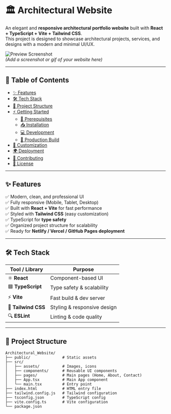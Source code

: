 # 🏛️ Architectural Website  

An elegant and **responsive architectural portfolio website** built with **React + TypeScript + Vite + Tailwind CSS**.  
This project is designed to showcase architectural projects, services, and designs with a modern and minimal UI/UX.  

![Preview Screenshot](./preview.png)  
*(Add a screenshot or gif of your website here)*  

---

## 📑 Table of Contents  

- [✨ Features](#-features)  
- [🛠 Tech Stack](#-tech-stack)  
- [📂 Project Structure](#-project-structure)  
- [⚡ Getting Started](#-getting-started)  
  - [🔑 Prerequisites](#-prerequisites)  
  - [📥 Installation](#-installation)  
  - [💻 Development](#-development)  
  - [🚀 Production Build](#-production-build)  
- [🎨 Customization](#-customization)  
- [🌍 Deployment](#-deployment)  
- [🤝 Contributing](#-contributing)  
- [📜 License](#-license)  

---

## ✨ Features  

✅ Modern, clean, and professional UI  
✅ Fully responsive (Mobile, Tablet, Desktop)  
✅ Built with **React + Vite** for fast performance  
✅ Styled with **Tailwind CSS** (easy customization)  
✅ TypeScript for **type safety**  
✅ Organized project structure for scalability  
✅ Ready for **Netlify / Vercel / GitHub Pages deployment**  

---

## 🛠 Tech Stack  

| Tool / Library      | Purpose |
|---------------------|---------|
| ⚛️ **React**        | Component-based UI |
| 🟦 **TypeScript**   | Type safety & scalability |
| ⚡ **Vite**         | Fast build & dev server |
| 🎨 **Tailwind CSS** | Styling & responsive design |
| 🔍 **ESLint**       | Linting & code quality |

---

## 📂 Project Structure  

```plaintext
Architectural_Website/
├── public/              # Static assets
├── src/
│   ├── assets/          # Images, icons
│   ├── components/      # Reusable UI components
│   ├── pages/           # Main pages (Home, About, Contact)
│   ├── App.tsx          # Main App component
│   └── main.tsx         # Entry point
├── index.html           # HTML entry file
├── tailwind.config.js   # Tailwind configuration
├── tsconfig.json        # TypeScript config
├── vite.config.ts       # Vite configuration
└── package.json
